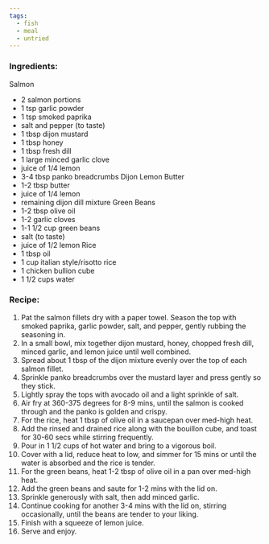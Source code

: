 ```yaml
---
tags:
  - fish
  - meal
  - untried
---
```

### Ingredients:
Salmon
- 2 salmon portions
- 1 tsp garlic powder
- 1 tsp smoked paprika
- salt and pepper (to taste)
- 1 tbsp dijon mustard
- 1 tbsp honey
- 1 tbsp fresh dill
- 1 large minced garlic clove
- juice of 1/4 lemon
- 3-4 tbsp panko breadcrumbs
Dijon Lemon Butter
- 1-2 tbsp butter
- juice of 1/4 lemon
- remaining dijon dill mixture
Green Beans
- 1-2 tbsp olive oil
- 1-2 garlic cloves
- 1-1 1/2 cup green beans
- salt (to taste)
- juice of 1/2 lemon
Rice
- 1 tbsp oil
- 1 cup italian style/risotto rice
- 1 chicken bullion cube
- 1 1/2 cups water

### Recipe:
1. Pat the salmon fillets dry with a paper towel. Season the top with smoked paprika, garlic powder, salt, and pepper, gently rubbing the seasoning in. 
2. In a small bowl, mix together dijon mustard, honey, chopped fresh dill, minced garlic, and lemon juice until well combined. 
3. Spread about 1 tbsp of the dijon mixture evenly over the top of each salmon fillet. 
4. Sprinkle panko breadcrumbs over the mustard layer and press gently so they stick. 
5. Lightly spray the tops with avocado oil and a light sprinkle of salt. 
6. Air fry at 360-375 degrees for 8-9 mins, until the salmon is cooked through and the panko is golden and crispy. 
7. For the rice, heat 1 tbsp of olive oil in a saucepan over med-high heat. 
8. Add the rinsed and drained rice along with the bouillon cube, and toast for 30-60 secs while stirring frequently. 
9. Pour in 1 1/2 cups of hot water and bring to a vigorous boil. 
10. Cover with a lid, reduce heat to low, and simmer for 15 mins or until the water is absorbed and the rice is tender. 
11. For the green beans, heat 1-2 tbsp of olive oil in a pan over med-high heat.
12. Add the green beans and saute for 1-2 mins with the lid on. 
13. Sprinkle generously with salt, then add minced garlic. 
14. Continue cooking for another 3-4 mins with the lid on, stirring occasionally, until the beans are tender to your liking. 
15. Finish with a squeeze of lemon juice. 
16. Serve and enjoy. 